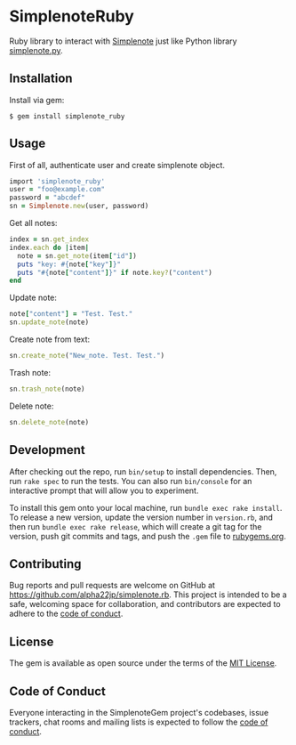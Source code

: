 # SimplenoteRuby

Ruby library to interact with [Simplenote](https://app.simmplenote.com/) just like Python library [simplenote.py](https://github.com/mrtazz/simplenote.py).

## Installation

Install via gem:

    $ gem install simplenote_ruby

## Usage

First of all, authenticate user and create simplenote object.
``` ruby
import 'simplenote_ruby'
user = "foo@example.com"
password = "abcdef"
sn = Simplenote.new(user, password)
```

Get all notes:
``` ruby
index = sn.get_index
index.each do |item|
  note = sn.get_note(item["id"])
  puts "key: #{note["key"]}"
  puts "#{note["content"]}" if note.key?("content")
end
```

Update note:
``` ruby
note["content"] = "Test. Test."
sn.update_note(note)
```

Create note from text:
``` ruby
sn.create_note("New_note. Test. Test.")
```

Trash note:
``` ruby
sn.trash_note(note)
```

Delete note:
``` ruby
sn.delete_note(note)
```

## Development

After checking out the repo, run `bin/setup` to install dependencies. Then, run `rake spec` to run the tests. You can also run `bin/console` for an interactive prompt that will allow you to experiment.

To install this gem onto your local machine, run `bundle exec rake install`. To release a new version, update the version number in `version.rb`, and then run `bundle exec rake release`, which will create a git tag for the version, push git commits and tags, and push the `.gem` file to [rubygems.org](https://rubygems.org).

## Contributing

Bug reports and pull requests are welcome on GitHub at https://github.com/alpha22jp/simplenote.rb. This project is intended to be a safe, welcoming space for collaboration, and contributors are expected to adhere to the [code of conduct](https://github.com/alpha22jp/simplenote.rb/blob/master/CODE_OF_CONDUCT.md).


## License

The gem is available as open source under the terms of the [MIT License](https://opensource.org/licenses/MIT).

## Code of Conduct

Everyone interacting in the SimplenoteGem project's codebases, issue trackers, chat rooms and mailing lists is expected to follow the [code of conduct](https://github.com/alpha22jp/simplenote.rb/blob/master/CODE_OF_CONDUCT.md).
